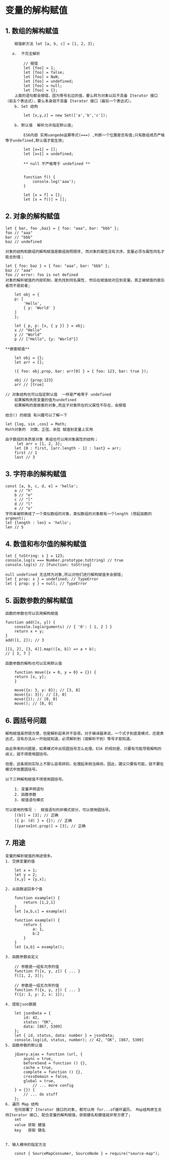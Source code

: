 # 变量的解构赋值

## 1. 数组的解构赋值
        
        赋值新方法 let [a, b, c] = [1, 2, 3];
       
       a.  不完全解析

            // 报错
            let [foo] = 1;
            let [foo] = false;
            let [foo] = NaN;
            let [foo] = undefined;
            let [foo] = null;
            let [foo] = {};
        上面的语句都会报错，因为等号右边的值，要么转为对象以后不具备 Iterator 接口（前五个表达式），要么本身就不具备 Iterator 接口（最后一个表达式）。
        b. Set 结构 

            let [x,y,z] = new Set(['a','b','c']);

        b. 默认值  解析允许指定默认值; 
            
            ES6内部 实用uangede运算等式(===) ,判断一个位置是否有值;只有数组成员严格等于undefined,默认值才能生效;

            let [x=1] = [];
            let [x=1] = undefined;

            ** null 不严格等于 undefined **
            
                    
            function f() {
                console.log('aaa');
            }

            let [x = f] = [];
            let [x = f()] = [];            

## 2. 对象的解构赋值
    let { bar, foo ,baz} = { foo: "aaa", bar: "bbb" };
    foo // "aaa"
    bar // "bbb"
    baz // undefined 

    对象的结构和数组的解构赋值是数组按照顺序, 而对象的属性没有次序，变量必须与属性同名才能去到值；
    
    let { foo: baz } = { foo: "aaa", bar: "bbb" };
    baz // "aaa"
    foo // error: foo is not defined
    对象的解析赋值的内部机制，是先找到同名属性, 然后在赋值给对应到变量。真正被赋值的是后者而不是前者;

        let obj = {
        p: [
            'Hello',
            { y: 'World' }
        ]
        };

        let { p, p: [x, { y }] } = obj;
        x // "Hello"
        y // "World"
        p // ["Hello", {y: "World"}]

    **嵌套赋值**

        let obj = {};
        let arr = [];

        ({ foo: obj.prop, bar: arr[0] } = { foo: 123, bar: true });

        obj // {prop:123}
        arr // [true]

    // 对象结构也可以指定默认值  一样是严格等于 undefined
        如果解构失败变量的值为undefined
        如果解构的是嵌套的对象,而且子对象所在的父属性不存在，会报错

    结合() 的赋值 有兴趣可以了解一下 

    let {log, sin ,cos} = Math;
    Math对象的  对数、正弦、余弦 赋值到变量上实用

    由于数组的本质是对象 素组也可以用对象属性的结构；
         let arr = [1, 2, 3];
        let {0 : first, [arr.length - 1] : last} = arr;
        first // 1
        last // 3


## 3. 字符串的解构赋值

    const [a, b, c, d, e] = 'hello';
        a // "h"
        b // "e"
        c // "l"
        d // "l"
        e // "o"
    字符串被转换成了一个类似数组的对象，类似数组的对象都有一个length (想起函数的argment);
    let {length : len} = 'hello';
    len // 5

## 4. 数值和布尔值的解构赋值
    let { toString: s } = 123;
    console.log(s === Number.prototype.toString) // true
    console.log(s) // [Function: toString]

    null undefined 无法转为对象,所以对他们进行解构赋值多会报错;
    let { prop: x } = undefined; // TypeError
    let { prop: y } = null; // TypeError


## 5. 函数参数的解构赋值
    
    函数的参数也可以实用解构赋值 

    function add([x, y]) {
        console.log(arguments) // { '0': [ 1, 2 ] }
        return x + y;
    }
    add([1, 2]); // 3

    [[1, 2], [3, 4]].map(([a, b]) => a + b);
    // [ 3, 7 ]

    函数参数的解构也可以实用默认值 

        function move({x = 0, y = 0} = {}) {
        return [x, y];
        }

        move({x: 3, y: 8}); // [3, 8]
        move({x: 3}); // [3, 0]
        move({}); // [0, 0]
        move(); // [0, 0]

## 6. 圆括号问题

    解构赋值虽然很方便，但是解析起来并不容易。对于编译器来说，一个式子到底是模式，还是表达式，没有办法从一开始就知道，必须解析到（或解析不到）等号才能知道。

    由此带来的问题是，如果模式中出现圆括号怎么处理。ES6 的规则是，只要有可能导致解构的歧义，就不得使用圆括号。

    但是，这条规则实际上不那么容易辨别，处理起来相当麻烦。因此，建议只要有可能，就不要在模式中放置圆括号。

    以下三种解构赋值不得使用圆括号。

        1. 变量声明语句 
        2. 函数参数
        3. 赋值语句模式

    可以使用的情况 :  赋值语句的非模式部分，可以使用圆括号。
        [(b)] = [3]; // 正确
        ({ p: (d) } = {}); // 正确
        [(parseInt.prop)] = [3]; // 正确


## 7. 用途

    变量的解析赋值的用途很多。
    1. 交换变量的值

        let x = 1;
        let y = 2; 
        [x,y] = [y,x];

    2. 从函数返回多个值

        function example() {
            return [1,2,1]
        }
        let [a,b,c] = example()

        function example() {
            return {
                a: 1,
                b:2
            } 
        }
        let {a,b} = example();

    3. 函数参数自定义

        // 参数是一组有次序的值
        function f([x, y, z]) { ... }
        f([1, 2, 3]);

        // 参数是一组无次序的值
        function f({x, y, z}) { ... }
        f({z: 3, y: 2, x: 1});      

    4. 提取json数据

        let jsonData = {
            id: 42,
            status: "OK",
            data: [867, 5309]
        };
        let { id, status, data: number } = jsonData;
        console.log(id, status, number); // 42, "OK", [867, 5309]
    5. 函数参数的默认值

        jQuery.ajax = function (url, {
            async = true,
            beforeSend = function () {},
            cache = true,
            complete = function () {},
            crossDomain = false,
            global = true,
                // ... more config
        } = {}) {
            // ... do stuff
        };
    6. 遍历 Map 结构
        任何部署了 Iterator 接口的对象, 都可以用 for...of循环遍历。 Map结构原生支持Iterator 接口, 配合变量的解构赋值，获取健名和健值就非常方便了;
        set 
        value 获取 健值
        key   获取 键名


    7. 输入模块的指定方法

        const { SourceMapConsumer, SourceNode } = require("source-map");

        